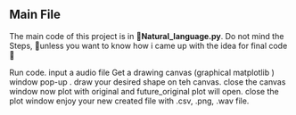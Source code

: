 ## Main File
The main code of this project is in **🍘Natural_language.py**.
Do not mind the Steps, 🍘unless you want to know how i came up with the idea for final code🍘

Run code.
input a audio file
Get a drawing canvas (graphical matplotlib ) window pop-up .
draw your desired shape on teh canvas.
close the canvas window
now plot with original and future_original plot will open.
close the plot window
enjoy your new created file with .csv, .png, .wav file.

